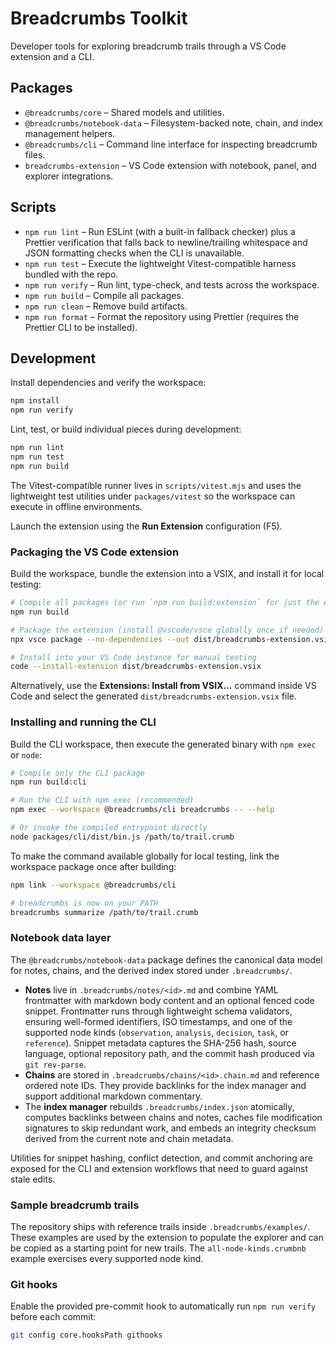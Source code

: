 # Breadcrumbs Toolkit

Developer tools for exploring breadcrumb trails through a VS Code extension and a CLI.

## Packages

- `@breadcrumbs/core` – Shared models and utilities.
- `@breadcrumbs/notebook-data` – Filesystem-backed note, chain, and index management helpers.
- `@breadcrumbs/cli` – Command line interface for inspecting breadcrumb files.
- `breadcrumbs-extension` – VS Code extension with notebook, panel, and explorer integrations.

## Scripts

- `npm run lint` – Run ESLint (with a built-in fallback checker) plus a Prettier verification that falls back to newline/trailing whitespace and JSON formatting checks when the CLI is unavailable.
- `npm run test` – Execute the lightweight Vitest-compatible harness bundled with the repo.
- `npm run verify` – Run lint, type-check, and tests across the workspace.
- `npm run build` – Compile all packages.
- `npm run clean` – Remove build artifacts.
- `npm run format` – Format the repository using Prettier (requires the Prettier CLI to be installed).

## Development

Install dependencies and verify the workspace:

```bash
npm install
npm run verify
```

Lint, test, or build individual pieces during development:

```bash
npm run lint
npm run test
npm run build
```

The Vitest-compatible runner lives in `scripts/vitest.mjs` and uses the lightweight test utilities
under `packages/vitest` so the workspace can execute in offline environments.

Launch the extension using the **Run Extension** configuration (F5).

### Packaging the VS Code extension

Build the workspace, bundle the extension into a VSIX, and install it for local testing:

```bash
# Compile all packages (or run `npm run build:extension` for just the extension)
npm run build

# Package the extension (install @vscode/vsce globally once if needed)
npx vsce package --no-dependencies --out dist/breadcrumbs-extension.vsix

# Install into your VS Code instance for manual testing
code --install-extension dist/breadcrumbs-extension.vsix
```

Alternatively, use the **Extensions: Install from VSIX...** command inside VS Code and select the generated `dist/breadcrumbs-extension.vsix` file.

### Installing and running the CLI

Build the CLI workspace, then execute the generated binary with `npm exec` or `node`:

```bash
# Compile only the CLI package
npm run build:cli

# Run the CLI with npm exec (recommended)
npm exec --workspace @breadcrumbs/cli breadcrumbs -- --help

# Or invoke the compiled entrypoint directly
node packages/cli/dist/bin.js /path/to/trail.crumb
```

To make the command available globally for local testing, link the workspace package once after building:

```bash
npm link --workspace @breadcrumbs/cli

# breadcrumbs is now on your PATH
breadcrumbs summarize /path/to/trail.crumb
```

### Notebook data layer

The `@breadcrumbs/notebook-data` package defines the canonical data model for notes, chains, and
the derived index stored under `.breadcrumbs/`.

- **Notes** live in `.breadcrumbs/notes/<id>.md` and combine YAML frontmatter with markdown body
  content and an optional fenced code snippet. Frontmatter runs through lightweight schema validators, ensuring
  well-formed identifiers, ISO timestamps, and one of the supported node kinds
  (`observation`, `analysis`, `decision`, `task`, or `reference`). Snippet metadata captures the
  SHA-256 hash, source language, optional repository path, and the commit hash produced via
  `git rev-parse`.
- **Chains** are stored in `.breadcrumbs/chains/<id>.chain.md` and reference ordered note IDs. They
  provide backlinks for the index manager and support additional markdown commentary.
- The **index manager** rebuilds `.breadcrumbs/index.json` atomically, computes backlinks between
  chains and notes, caches file modification signatures to skip redundant work, and embeds an
  integrity checksum derived from the current note and chain metadata.

Utilities for snippet hashing, conflict detection, and commit anchoring are exposed for the CLI and
extension workflows that need to guard against stale edits.

### Sample breadcrumb trails

The repository ships with reference trails inside `.breadcrumbs/examples/`. These examples are used
by the extension to populate the explorer and can be copied as a starting point for new trails. The
`all-node-kinds.crumbnb` example exercises every supported node kind.

### Git hooks

Enable the provided pre-commit hook to automatically run `npm run verify` before each commit:

```bash
git config core.hooksPath githooks
```
